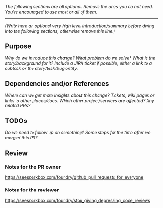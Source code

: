 <!-- https://help.github.com/articles/creating-a-pull-request-template-for-your-repository -->

<em>
The following sections are all optional. Remove the ones you do not need. You're encouraged to use most or all of them.
</em>

-----
<!-- You can remove everything above including this HTML comment -->

_(Write here an optional very high level introduction/summary before diving into the following sections, otherwise remove this line.)_

## Purpose

_Why do we introduce this change? What problem do we solve? What is the story/background for it? Include a JIRA ticket if possible, either a link to a subtask or the story/task/bug entity._

## Dependencies and/or References

_Where can we get more insights about this change? Tickets, wiki pages or links to other places/docs. Which other project/services are affected? Any related PRs?_

## TODOs

_Do we need to follow up on something? Some steps for the time after we merged this PR?_

## Review

### Notes for the PR owner

<https://seesparkbox.com/foundry/github_pull_requests_for_everyone>

### Notes for the reviewer

<https://seesparkbox.com/foundry/stop_giving_depressing_code_reviews>
